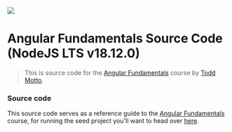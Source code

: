 <a href="https://ultimatecourses.com" target="_blank"><img src="https://ultimatecourses.com/static/banners/ultimate-angular-leader-old.svg"></a>

# Angular Fundamentals Source Code (NodeJS LTS v18.12.0)

> This is source code for the [Angular Fundamentals](https://ultimatecourses.com/learn/angular-fundamentals) course by [Todd Motto](https://twitter.com/toddmotto).

### Source code

This source code serves as a reference guide to the [Angular Fundamentals](https://ultimatecourses.com/learn/angular-fundamentals) course, for running the seed project you'll want to head over [here](https://github.com/UltimateAngular/angular-fundamentals-seed).
